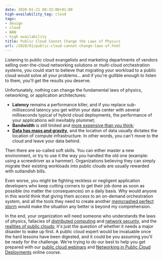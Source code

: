 ```yaml
---
date: 2020-01-21 08:33:00+01:00
high-availability_tag: cloud
tags:
- design
- cloud
- WAN
- high availability
title: Public Cloud Cannot Change the Laws of Physics
url: /2020/01/public-cloud-cannot-change-laws-of.html
---
```

Listening to public cloud evangelists and marketing departments of vendors selling over-the-cloud networking solutions or multi-cloud orchestration systems, you could start to believe that migrating your workload to a public cloud would solve all your problems... and if you're gullible enough to listen to them, you'll get the results you deserve.

Unfortunately, nothing can change the fundamental laws of physics, networking, or application architectures:
<!--more-->
-   **Latency** remains a performance killer, and if you replace sub-millisecond latency you get within your data center with several milliseconds typical of hybrid cloud deployments, the performance of your applications will inevitably plummet;
-   **Bandwidth** is still limited and [more expensive than you think](http://blog.thestateofme.com/2019/12/12/the-great-bandwidth-swindle/);
-   [**Data has mass and gravity**](https://blog.ipspace.net/2013/05/data-has-mass-and-gravity.html), and the location of data usually dictates the location of compute infrastructure. In other words, you can't move to the cloud and leave your data behind.

Then there are so-called soft skills. You can either master a new environment, or try to use it the way you handled the old one (example: using a screwdriver as a hammer). Organizations believing they can simply migrate their existing workloads into public clouds are usually rewarded with outlandish bills.

Even worse, you might be fighting reckless or negligent application developers who keep cutting corners to get their job done as soon as possible (no matter the consequences) on a daily basis. Why would anyone in this world think that giving them access to an on-demand orchestration system, and all the tools they need to create another [memcrashed perfect storm](https://www.cloudflare.com/learning/ddos/memcached-ddos-attack/) would make the situation any better is beyond my comprehension.

In the end, your organization will need someone who understands the laws of physics, fallacies of [distributed computing](https://my.ipspace.net/bin/list?id=Net101#FALLACIES) and [network security](https://my.ipspace.net/bin/list?id=Net101#NETSEC), and the [realities of public clouds](https://my.ipspace.net/bin/list?id=Cloud101#NET); it's just the question of whether it needs a major disaster to wake up first. A public cloud expert would be invaluable once the hard lessons have been digested, and it could be you assuming you'll be ready for the challenge. We're trying to do our best to help you get prepared with our [public cloud webinars](https://www.ipspace.net/Cloud) and [Networking in Public Cloud Deployments](https://www.ipspace.net/PubCloud/) online course.